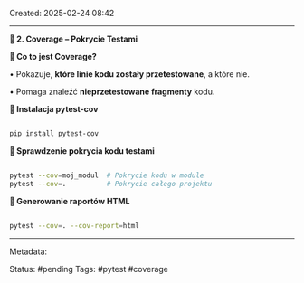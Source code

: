 Created: 2025-02-24 08:42

---

**📝 2. Coverage – Pokrycie Testami**

  

**🔹 Co to jest Coverage?**

• Pokazuje, **które linie kodu zostały przetestowane**, a które nie.

• Pomaga znaleźć **nieprzetestowane fragmenty** kodu.

  

**🔹 Instalacja pytest-cov**

```sh

pip install pytest-cov

```

**🔹 Sprawdzenie pokrycia kodu testami**

```sh

pytest --cov=moj_modul  # Pokrycie kodu w module
pytest --cov=.          # Pokrycie całego projektu

```

**🔹 Generowanie raportów HTML**

```sh

pytest --cov=. --cov-report=html

```




---
Metadata:

Status: #pending
Tags: #pytest #coverage
